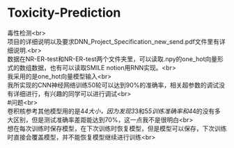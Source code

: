 # Toxicity-Prediction
毒性检测\<br>  
项目的详细说明以及要求DNN_Project_Specification_new_send.pdf文件里有详细说明.\<br>  
数据在NR-ER-test和NR-ER-test两个文件夹里，可以读取.npy的one_hot向量形式的数组数据，也有可以读取SMILE notion用RNN实现。\<br>  
我采用的是one_hot向量模型输入\<br>  
我所实现的CNN神经网络训练50轮可以达到90%的准确率，相关超参数的调试没有详细进行，有兴趣的同学可以进行调试\<br>  
#问题\<br>  
卷积核参考其他模型用的是4*4大小，因为发现3*3和5*5训练准确率和4*4的没有多大区别，但是测试准确率差距能达到70%，这一点我不是很明白\<br>  
想在每次训练时保存模型，在下次训练时恢复模型，但是模型可以保存，下次训练时直接会覆盖模型，并不能恢复模型继续进行训练\<br>  
